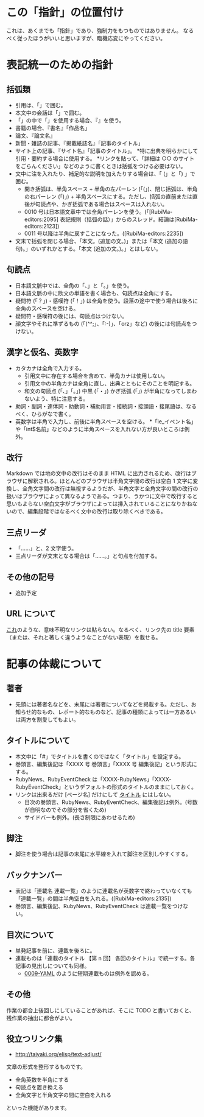 # この「指針」の位置付け

これは、あくまでも「指針」であり、強制力をもつものではありません。
なるべく従ったほうがいいと思いますが、臨機応変にやってください。

# 表記統一のための指針

## 括弧類

- 引用は、「」で囲む。
- 本文中の会話は「」で囲む。
- 「」の中で「」を使用する場合、『』を使う。
- 書籍の場合、『書名』「作品名」
- 論文、『論文名』
- 新聞・雑誌の記事、『掲載紙誌名』「記事のタイトル」
- サイト上の記事、『サイト名』「記事のタイトル」。
  *特に出典を明らかにして引用・要約する場合に使用する。
  *リンクを貼って、「詳細は ○○ のサイトをごらんください」などのように書くときは括弧をつける必要はない。
- 文中に注を入れたり、補足的な説明を加えたりする場合は、「 (」と「) 」で囲む。
  - 開き括弧は、半角スペース + 半角の左パーレン (「(」)、閉じ括弧は、半角の右パーレン (「)」) + 半角スペースにする。ただし、括弧の直前または直後が句読点や、かぎ括弧である場合はスペースは入れない。
  - 0010 号は日本語文章中では全角パーレンを使う。(「[RubiMa-editors:2095] 表記規則（括弧の話）」からのスレッド。結論は[RubiMa-editors:2123])
  - 0011 号以降は半角に戻すことになった。([RubiMa-editors:2235])
- 文末で括弧を閉じる場合、「本文。(追加の文。)」または「本文 (追加の語句)。」のいずれかとする。「本文 (追加の文。)。」とはしない。

## 句読点

- 日本語文脈中では、全角の「、」と「。」を使う。
- 日本語文脈の中に欧文の単語を書く場合も、句読点は全角にする。
- 疑問符 (「？」)・感嘆符 (「！」) は全角を使う。段落の途中で使う場合は後ろに全角のスペースを空ける。
- 疑問符・感嘆符の後には、句読点はつけない。
- 顔文字やそれに準ずるもの (「(^^;」、「:-)」、「orz」など) の後には句読点をつけない。

## 漢字と仮名、英数字

- カタカナは全角で入力する。
  - 引用文中に存在する場合を含めて、半角カナは使用しない。
  - 引用文中の半角カナは全角に直し、出典とともにそのことを明記する。
  - 和文の句読点 (「、」「。」) 中黒 (「・」) かぎ括弧 (「」) が半角になってしまわないよう、特に注意する。
- 助詞・副詞・連体詞・助動詞・補助用言・接続詞・接頭語・接尾語は、なるべく、ひらがなで書く。
- 英数字は半角で入力し、前後に半角スペースを空ける。 \*「ie\_イベント名」や「int$名前」などのように半角スペースを入れない方が良いところは例外。

## 改行

Markdown では地の文中の改行はそのまま HTML に出力されるため、改行はブラウザに解釈される。ほとんどのブラウザは半角文字間の改行は空白 1 文字に変換し、全角文字間の改行は無視するようだが、半角文字と全角文字の間の改行の扱いはブラウザによって異なるようである。つまり、うかつに文中で改行すると思いもよらない空白文字がブラウザによっては挿入されていることになりかねないので、編集段階ではなるべく文中の改行は取り除くべきである。

## 三点リーダ

- 「……」と、2 文字使う。
- 三点リーダが文末となる場合は「……。」と句点を付加する。

## その他の記号

- 追加予定

## URL について

[これ](editing_policy.md)のような、意味不明なリンクは貼らない。なるべく、リンク先の title 要素（または、それと著しく違うようなことがない表現）を載せる。

# 記事の体裁について

## 著者

- 先頭には著者名などを、末尾には著者についてなどを掲載する。ただし、お知らせ的なもの、レポート的なものなど、記事の種類によっては一方あるいは両方を割愛してもよい。

## タイトルについて

- 本文中に「#」でタイトルを書くのではなく「タイトル」を設定する。
- 巻頭言、編集後記は「XXXX 号 巻頭言」「XXXX 号 編集後記」という形式にする。
- RubyNews、RubyEventCheck は「XXXX-RubyNews」「XXXX-RubyEventCheck」というデフォルトの形式のタイトルのままにしておく。
- リンクは出来るだけ [ページ名] だけにして [タイトル](ページ名) にはしない。
  - 目次の巻頭言、RubyNews、RubyEventCheck、編集後記は例外。(号数が自明なのでその部分を省くため)
  - サイドバーも例外。(長さ制限にあわせるため)

## 脚注

- 脚注を使う場合は記事の末尾に水平線を入れて脚注を区別しやすくする。

## バックナンバー

- 表記は「連載名 連載一覧」のように連載名が英数字で終わっていなくても「連載一覧」の間は半角空白を入れる。([RubiMa-editors:2135])
- 巻頭言、編集後記、RubyNews、RubyEventCheck は連載一覧をつけない。

## 目次について

- 単発記事を前に、連載を後ろに。
- 連載ものは「連載のタイトル 【第 n 回】 各回のタイトル」で統一する。各記事の見出しについても同様。
  - [0009-YAML](https://magazine.rubyist.net/articles/0009/0009-YAML.html) のように短期連載ものは例外を認める。

## その他

作業の都合上後回しにしていることがあれば、そこに TODO と書いておくと、残作業の抽出に都合がよい。

## 役立つリンク集

- http://taiyaki.org/elisp/text-adjust/

文章の形式を整形するものです。

- 全角英数を半角にする
- 句読点を置き換える
- 全角文字と半角文字の間に空白を入れる

といった機能があります。
